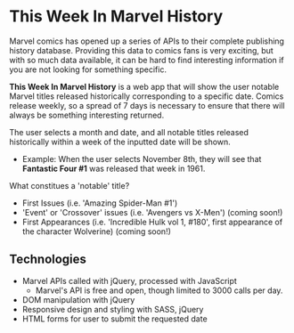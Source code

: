 # This Week In Marvel History

Marvel comics has opened up a series of APIs to their complete publishing history database. Providing this data to comics fans is very exciting, but with so much data available, it can be hard to find interesting information if you are not looking for something specific.

**This Week In Marvel History** is a web app that will show the user notable Marvel titles released historically corresponding to a specific date. Comics release weekly, so a spread of 7 days is necessary to ensure that there will always be something interesting returned.

The user selects a month and date, and all notable titles released historically within a week of the inputted date will be shown.

* Example: When the user selects November 8th, they will see that **Fantastic Four #1** was released that week in 1961.

What constitues a 'notable' title?
* First Issues (i.e. 'Amazing Spider-Man  #1')
* 'Event' or 'Crossover' issues (i.e. 'Avengers vs X-Men') (coming soon!)
* First Appearances (i.e. 'Incredible Hulk vol 1, #180', first appearance of the character Wolverine) (coming soon!)

## Technologies

* Marvel APIs called with jQuery, processed with JavaScript
  * Marvel's API is free and open, though limited to 3000 calls per day.
* DOM manipulation with jQuery
* Responsive design and styling with SASS, jQuery
* HTML forms for user to submit the requested date

